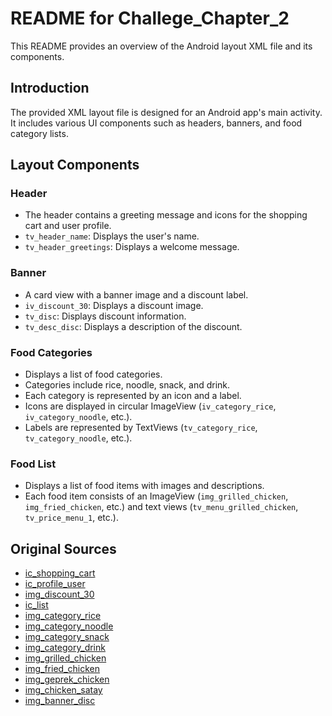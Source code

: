 # README for Challege_Chapter_2

This README provides an overview of the Android layout XML file and its components.

## Introduction

The provided XML layout file is designed for an Android app's main activity. It includes various UI components such as headers, banners, and food category lists.

## Layout Components

### Header

- The header contains a greeting message and icons for the shopping cart and user profile.
- `tv_header_name`: Displays the user's name.
- `tv_header_greetings`: Displays a welcome message.

### Banner

- A card view with a banner image and a discount label.
- `iv_discount_30`: Displays a discount image.
- `tv_disc`: Displays discount information.
- `tv_desc_disc`: Displays a description of the discount.

### Food Categories

- Displays a list of food categories.
- Categories include rice, noodle, snack, and drink.
- Each category is represented by an icon and a label.
- Icons are displayed in circular ImageView (`iv_category_rice`, `iv_category_noodle`, etc.).
- Labels are represented by TextViews (`tv_category_rice`, `tv_category_noodle`, etc.).

### Food List

- Displays a list of food items with images and descriptions.
- Each food item consists of an ImageView (`img_grilled_chicken`, `img_fried_chicken`, etc.) and text views (`tv_menu_grilled_chicken`, `tv_price_menu_1`, etc.).


## Original Sources

- [ic_shopping_cart](https://www.flaticon.com/free-icon/shopping-cart_2838838?term=shoping+cart&page=1&position=6&origin=search&related_id=2838838)
- [ic_profile_user](https://www.flaticon.com/free-icon/profile-user_64572?term=user&page=1&position=18&origin=search&related_id=64572)
- [img_discount_30](https://www.flaticon.com/free-icon/discount_6132812?term=discount+30&page=1&position=10&origin=search&related_id=6132812)
- [ic_list](https://www.flaticon.com/free-icon/list_2099192?related_id=2099192)
- [img_category_rice](https://unsplash.com/photos/vCNLO20cuwY)
- [img_category_noodle](https://unsplash.com/photos/RwAXb8Hv_sU)
- [img_category_snack](https://unsplash.com/photos/PvAAYZx-yf8)
- [img_category_drink](https://unsplash.com/photos/sSnCZlEWN5E)
- [img_grilled_chicken](https://unsplash.com/photos/CT3BGFLHzIM)
- [img_fried_chicken](https://unsplash.com/photos/VN8XVqc7ZSE)
- [img_geprek_chicken](https://unsplash.com/photos/HcuDp4VaKvM)
- [img_chicken_satay](https://unsplash.com/photos/uEmmhAMSUdU)
- [img_banner_disc](https://unsplash.com/photos/7YLe87dcrm8)
